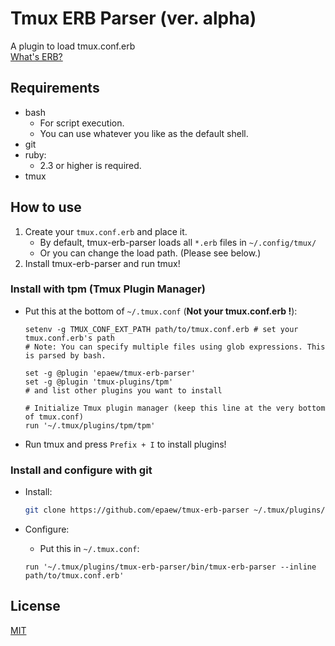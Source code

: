 # Tmux ERB Parser (ver. alpha)
A plugin to load tmux.conf.erb  
[What's ERB?](https://ruby-doc.org/stdlib-2.5.1/libdoc/erb/rdoc/ERB.html)

## Requirements
* bash
    * For script execution.
    * You can use whatever you like as the default shell.
* git
* ruby:
    * 2.3 or higher is required.
* tmux

## How to use
1. Create your `tmux.conf.erb` and place it.
    * By default, tmux-erb-parser loads all `*.erb` files in `~/.config/tmux/`
    * Or you can change the load path. (Please see below.)
2. Install tmux-erb-parser and run tmux!

### Install with tpm (Tmux Plugin Manager)
* Put this at the bottom of `~/.tmux.conf` (**Not your tmux.conf.erb !**):
    ```tmux
    setenv -g TMUX_CONF_EXT_PATH path/to/tmux.conf.erb # set your tmux.conf.erb's path
    # Note: You can specify multiple files using glob expressions. This is parsed by bash.

    set -g @plugin 'epaew/tmux-erb-parser'
    set -g @plugin 'tmux-plugins/tpm'
    # and list other plugins you want to install

    # Initialize Tmux plugin manager (keep this line at the very bottom of tmux.conf)
    run '~/.tmux/plugins/tpm/tpm'
    ```

* Run tmux and press `Prefix + I` to install plugins!

### Install and configure with git
* Install:
    ```bash
    git clone https://github.com/epaew/tmux-erb-parser ~/.tmux/plugins/tmux-erb-parser
    ```

* Configure:
    * Put this in `~/.tmux.conf`:
    ```tmux
    run '~/.tmux/plugins/tmux-erb-parser/bin/tmux-erb-parser --inline path/to/tmux.conf.erb'
    ```

## License
[MIT](LICENSE)
